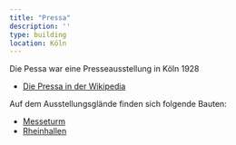 ```yaml
---
title: "Pressa"
description: ''
type: building
location: Köln
---
```


Die Pessa war eine Presseausstellung in Köln 1928

* [Die Pressa in der Wikipedia](https://de.wikipedia.org/wiki/Pressa)

Auf dem Ausstellungsglände finden sich folgende Bauten:

* [Messeturm](/tags/Messeturm-Köln)
* [Rheinhallen](/tags/Rheinhallen)
